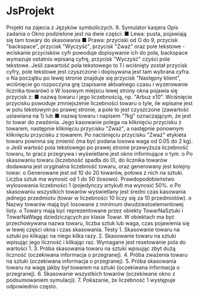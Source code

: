 # JsProjekt
Projekt na zajecia z Języków symboliczych.
9. Symulator kasjera 
Opis zadania o Okno podzielone jest na dwie części: ■ Lewa: pusta, pojawiają się tam towary do skasowania ■ Prawa: przyciski od O do 9, 
przycisk "backspace", przycisk "Wyczyść", przycisk "Zważ" oraz pole tekstowe - wciskanie przycisków cyfr powoduje dopisywanie ich do pola,
backspace wymazuje ostatnio wpisaną cyfrę, przycisk "Wyczyść" czyści pole tekstowe. Jeśli zawartość pola tekstowego to 1 i wciśnięty został przycisk cyfry,
pole tekstowe jest czyszczone i dopisywana jest tam wybrana cyfra. o Na początku po lewej stronie znajduje się przycisk "Następny klient", wciśnięcie go 
rozpoczyna grę (zapisanie aktualnego czasu i wyzerowanie licznika towarów) o W losowym miejscu lewej strony okna pojawia się przycisk z: ■ nazwą towaru i jego
liczebnością, np. "Arbuz x10". Wciśnięcie przycisku powoduje zmniejszenie liczebności towaru o tyle, ile wpisane jest w polu tekstowym po prawej stronie, a pole 
to jest czyszczone (zawartość ustawiana na 1) lub ■ nazwą towaru i napisem "?kg" oznaczającym, że jest to towar do zważenia. Jego kasowanie polega na kliknięciu 
przycisku z towarem, następnie kliknięciu przycisku "Zważ", a następnie ponownym kliknięciu przycisku z towarem. Po naciśnięciu przycisku "Zważ" etykieta towaru
powinna się zmienić (ma być podana losowa waga od 0.05 do 2 kg). o Jeśli wartość pola tekstowego po prawej stronie przewyższa liczebność towaru, to gracz przegrywa 
i wyświetlane jest okno informujące o tym. o Po skasowaniu towaru (liczebność spadła do 0), do licznika towarów dodawana jest oryginalna liczebność towaru, oraz
generowany jest kolejny towar. o Generowane jest od 10 do 20 towarów, połowa z nich na sztuki. Liczba sztuk ma wynosić od 1 do 50 (losowo). Prawdopodobieństwo
wylosowania liczebności 1 (pojedynczy artykuł) ma wynosić 50%. 
o Po skasowaniu wszystkich towarów wyświetlany jest średni czas kasowania
jednego przedmiotu (towar w liczebności 10 liczy się za 10 przedmiotów). o Nazwy towarów mają być 
losowane z minimum dwudziestoelementowej listy. o Towary mają być reprezentowane przez obiekty TowarNaSztuki i 
TowarNaWagę dziedziczących po klasie Towar. W obiektach ma być przechowywana nazwa towaru, liczba sztuk lub waga,
czas pojawienia się w lewej części okna i czas skasowania. 
Testy 1. Skasowanie towaru na sztuki po klikając na niego kilka razy. 2. Skasowanie towaru na sztuki wpisując 
jego liczność i klikając raz. Wymagane jest resetowanie pola do wartości 1. 3. Próba skasowania towaru na sztuki wpisując zbyt 
dużą liczność (oczekiwana informacja o przegranej). 4. Próba zważenia towaru na sztuki (oczekiwana informacja o przegranej). 
5. Próba skasowania towaru na wagę jakby był towarem na sztuki (oczekiwana informacja o przegranej). 6. Skasowanie wszystkich 
towarów (oczekiwane okno z podsumowaniem symulacji). 7. Pokazanie, że liczebność 1 występuje odpowiednio często. 

